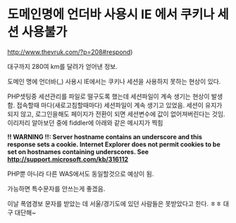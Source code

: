 # 도메인명에 언더바 사용시 IE 에서 쿠키나 세션 사용불가

http://www.thevruk.com/?p=208#respond)

대구까지 280여 km를 달려가 얻어낸 정보.

 

도메인 명에 언더바(_) 사용시 IE에서는 쿠키나 세션을 사용하지 못하는 현상이 있다.

PHP셋팅중 세션관리를 파일로 떨구도록 했는데 세션파일이 계속 생기는 현상이 발생함. 접속할때 마다(새로고침할때마다) 세션파일이 계속 생기고 있었음.
세션이 유지가 되지 않고, 로그인을해도 페이지가 전환이 되면 세션변수에 값이 없어져버린다는 것임.
이리저리 알아보던 중에 fiddler에 아래와 같은 메시지가 찍힘

**!! WARNING !!: Server hostname contains an underscore and this response sets a cookie. Internet Explorer does not permit cookies to be set on hostnames containing underscores. See http://support.microsoft.com/kb/316112**

PHP뿐 아니라 다른 WAS에서도 동일할것으로 예상이 됨.

가능하면 특수문자를 안쓰는게 좋겠음.

 

이날 폭염경보 문자를 받았는 데 서울/경기도에 있던 사람들은 못받았다고 한다. ㅎㅎ 대구 대단해~